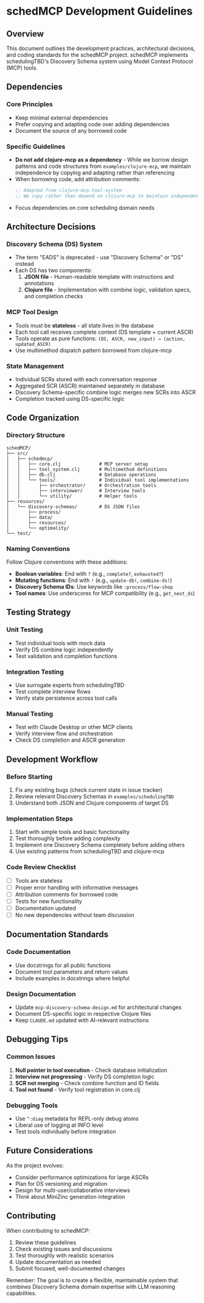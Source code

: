 # schedMCP Development Guidelines

## Overview

This document outlines the development practices, architectural decisions, and coding standards for the schedMCP project. schedMCP implements schedulingTBD's Discovery Schema system using Model Context Protocol (MCP) tools.

## Dependencies

### Core Principles
- Keep minimal external dependencies
- Prefer copying and adapting code over adding dependencies
- Document the source of any borrowed code

### Specific Guidelines
- **Do not add clojure-mcp as a dependency** - While we borrow design patterns and code structures from `examples/clojure-mcp`, we maintain independence by copying and adapting rather than referencing
- When borrowing code, add attribution comments:
  ```clojure
  ;; Adapted from clojure-mcp.tool-system
  ;; We copy rather than depend on clojure-mcp to maintain independence
  ```
- Focus dependencies on core scheduling domain needs

## Architecture Decisions

### Discovery Schema (DS) System
- The term "EADS" is deprecated - use "Discovery Schema" or "DS" instead
- Each DS has two components:
  1. **JSON file** - Human-readable template with instructions and annotations
  2. **Clojure file** - Implementation with combine logic, validation specs, and completion checks

### MCP Tool Design
- Tools must be **stateless** - all state lives in the database
- Each tool call receives complete context (DS template + current ASCR)
- Tools operate as pure functions: `(DS, ASCR, new_input) → (action, updated_ASCR)`
- Use multimethod dispatch pattern borrowed from clojure-mcp

### State Management
- Individual SCRs stored with each conversation response
- Aggregated SCR (ASCR) maintained separately in database
- Discovery Schema-specific combine logic merges new SCRs into ASCR
- Completion tracked using DS-specific logic

## Code Organization

### Directory Structure
```
schedMCP/
├── src/
│   ├── schedmcp/
│   │   ├── core.clj              # MCP server setup
│   │   ├── tool_system.clj       # Multimethod definitions
│   │   ├── db.clj                # Database operations
│   │   └── tools/                # Individual tool implementations
│   │       ├── orchestrator/     # Orchestration tools
│   │       ├── interviewer/      # Interview tools
│   │       └── utility/          # Helper tools
├── resources/
│   └── discovery-schemas/        # DS JSON files
│       ├── process/
│       ├── data/
│       ├── resources/
│       └── optimality/
└── test/
```

### Naming Conventions
Follow Clojure conventions with these additions:
- **Boolean variables**: End with `?` (e.g., `complete?`, `exhausted?`)
- **Mutating functions**: End with `!` (e.g., `update-db!`, `combine-ds!`)
- **Discovery Schema IDs**: Use keywords like `:process/flow-shop`
- **Tool names**: Use underscores for MCP compatibility (e.g., `get_next_ds`)

## Testing Strategy

### Unit Testing
- Test individual tools with mock data
- Verify DS combine logic independently
- Test validation and completion functions

### Integration Testing
- Use surrogate experts from schedulingTBD
- Test complete interview flows
- Verify state persistence across tool calls

### Manual Testing
- Test with Claude Desktop or other MCP clients
- Verify interview flow and orchestration
- Check DS completion and ASCR generation

## Development Workflow

### Before Starting
1. Fix any existing bugs (check current state in issue tracker)
2. Review relevant Discovery Schemas in `examples/schedulingTBD`
3. Understand both JSON and Clojure components of target DS

### Implementation Steps
1. Start with simple tools and basic functionality
2. Test thoroughly before adding complexity
3. Implement one Discovery Schema completely before adding others
4. Use existing patterns from schedulingTBD and clojure-mcp

### Code Review Checklist
- [ ] Tools are stateless
- [ ] Proper error handling with informative messages
- [ ] Attribution comments for borrowed code
- [ ] Tests for new functionality
- [ ] Documentation updated
- [ ] No new dependencies without team discussion

## Documentation Standards

### Code Documentation
- Use docstrings for all public functions
- Document tool parameters and return values
- Include examples in docstrings where helpful

### Design Documentation
- Update `mcp-discovery-schema-design.md` for architectural changes
- Document DS-specific logic in respective Clojure files
- Keep `CLAUDE.md` updated with AI-relevant instructions

## Debugging Tips

### Common Issues
1. **Null pointer in tool execution** - Check database initialization
2. **Interview not progressing** - Verify DS completion logic
3. **SCR not merging** - Check combine function and ID fields
4. **Tool not found** - Verify tool registration in core.clj

### Debugging Tools
- Use `^:diag` metadata for REPL-only debug atoms
- Liberal use of logging at INFO level
- Test tools individually before integration

## Future Considerations

As the project evolves:
- Consider performance optimizations for large ASCRs
- Plan for DS versioning and migration
- Design for multi-user/collaborative interviews
- Think about MiniZinc generation integration

## Contributing

When contributing to schedMCP:
1. Review these guidelines
2. Check existing issues and discussions
3. Test thoroughly with realistic scenarios
4. Update documentation as needed
5. Submit focused, well-documented changes

Remember: The goal is to create a flexible, maintainable system that combines Discovery Schema domain expertise with LLM reasoning capabilities.